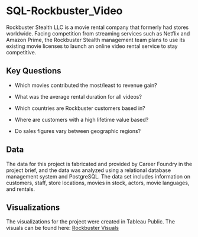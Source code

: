 # SQL-Rockbuster_Video

Rockbuster Stealth LLC is a movie rental company that formerly had stores worldwide. Facing competition from streaming services such as Netflix and Amazon Prime, the Rockbuster Stealth management team plans to use its existing movie licenses to launch an online video rental service to stay competitive.

## Key Questions

- Which movies contributed the most/least to revenue gain?

- What was the average rental duration for all videos?

- Which countries are Rockbuster customers based in?

- Where are customers with a high lifetime value based?

- Do sales figures vary between geographic regions?

## Data

The data for this project is fabricated and provided by Career Foundry in the project brief, and the data was analyzed using a relational database management system and PostgreSQL. The data set includes information on customers, staff, store locations, 
movies in stock, actors, movie languages, and rentals. 

## Visualizations

The visualizations for the project were created in Tableau Public. The visuals can be found here: [Rockbuster Visuals](https://public.tableau.com/views/3_10RockbusterVisualizations/Top_99Movies?:language=en-US&:display_count=n&:origin=viz_share_link)
